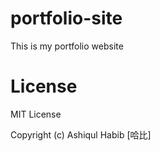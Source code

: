 # portfolio-site
This is my portfolio website

# License

MIT License

Copyright (c) Ashiqul Habib [哈比]

